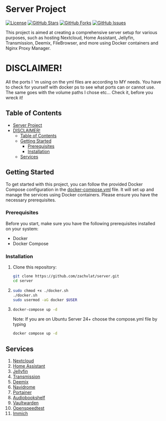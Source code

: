 # Server Project

[![License](https://img.shields.io/badge/license-GNUv3-blue.svg)](LICENSE)
[![GitHub Stars](https://img.shields.io/github/stars/zachvlat/server.svg)](https://github.com/zachvlat/server/stargazers)
[![GitHub Forks](https://img.shields.io/github/forks/zachvlat/server.svg)](https://github.com/zachvlat/server/network)
[![GitHub Issues](https://img.shields.io/github/issues/zachvlat/server.svg)](https://github.com/zachvlat/server/issues)

This project is aimed at creating a comprehensive server setup for various purposes, such as hosting Nextcloud, Home Assistant, Jellyfin, Transmission, Deemix, FileBrowser, and more using Docker containers and Nginx Proxy Manager.

# DISCLAIMER!
All the ports I 'm using on the yml files are according to MY needs. You have to check for yourself with docker ps to see what ports can or cannot use. The same goes with the volume paths I chose etc... Check it, before you wreck it!

## Table of Contents
- [Server Project](#server-project)
- [DISCLAIMER!](#disclaimer)
  - [Table of Contents](#table-of-contents)
  - [Getting Started](#getting-started)
    - [Prerequisites](#prerequisites)
    - [Installation](#installation)
  - [Services](#services)

## Getting Started

To get started with this project, you can follow the provided Docker Compose configuration in the [docker-compose.yml](docker-compose.yml) file. It will set up and manage the services using Docker containers. Please ensure you have the necessary prerequisites.

### Prerequisites

Before you start, make sure you have the following prerequisites installed on your system:

- Docker
- Docker Compose

### Installation

1. Clone this repository:

   ```bash
   git clone https://github.com/zachvlat/server.git
   cd server
   ```

2. ```bash
   sudo chmod +x ./docker.sh
   ./docker.sh
   sudo usermod -aG docker $USER
   ```

3. ```bash
   docker-compose up -d
   ```
   Note: If you are on Ubuntu Server 24+ choose the compose.yml file by typing
   
   ```bash
   docker compose up -d
   ```

## Services

1. [Nextcloud](https://nextcloud.com/)
2. [Home Assistant](https://www.home-assistant.io/)
3. [Jellyfin](https://jellyfin.org/)
4. [Transmission](https://transmissionbt.com/)
5. [Deemix](https://deemix.app/)
6. [Navidrome](https://www.navidrome.org/)
7. [Portainer](https://www.portainer.io/)
8. [Audiobookshelf](https://github.com/Synthetica9/Audiobookshelf)
9. [Vaultwarden](https://github.com/dani-garcia/vaultwarden)
10. [Openspeedtest](https://openspeedtest.com/)
11. [Immich](https://www.immich.app/)

